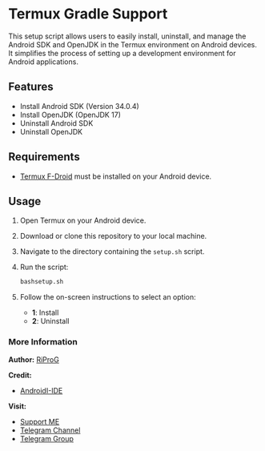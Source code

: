# Termux Gradle Support

This setup script allows users to easily install, uninstall, and manage the Android SDK and OpenJDK in the Termux environment on Android devices. It simplifies the process of setting up a development environment for Android applications.

## Features

- Install Android SDK (Version 34.0.4)
- Install OpenJDK (OpenJDK 17)
- Uninstall Android SDK
- Uninstall OpenJDK

## Requirements

- [Termux F-Droid](https://f-droid.org/id/packages/com.termux/) must be installed on your Android device.

## Usage

1. Open Termux on your Android device.
2. Download or clone this repository to your local machine.
3. Navigate to the directory containing the `setup.sh` script.
4. Run the script:

   ```bash
   bashsetup.sh
   ```

5. Follow the on-screen instructions to select an option:

   - **1**: Install
   - **2**: Uninstall

### More Information
**Author:**
[RiProG](https://github.com/RiProG-id)

**Credit:**
- [AndroidI-IDE](https://github.com/AndroidIDEOfficial)

**Visit:**
- [Support ME](https://t.me/RiOpSo/2848)
- [Telegram Channel](https://t.me/RiOpSo)
- [Telegram Group](https://t.me/RiOpSoDisc)

   


